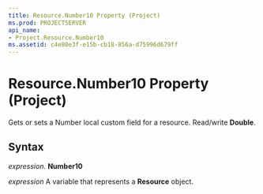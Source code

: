 ```yaml
---
title: Resource.Number10 Property (Project)
ms.prod: PROJECTSERVER
api_name:
- Project.Resource.Number10
ms.assetid: c4e80e3f-e15b-cb18-856a-d75996d679ff
---
```



# Resource.Number10 Property (Project)

Gets or sets a Number local custom field for a resource. Read/write  **Double**.


## Syntax

 _expression_. **Number10**

 _expression_ A variable that represents a **Resource** object.


